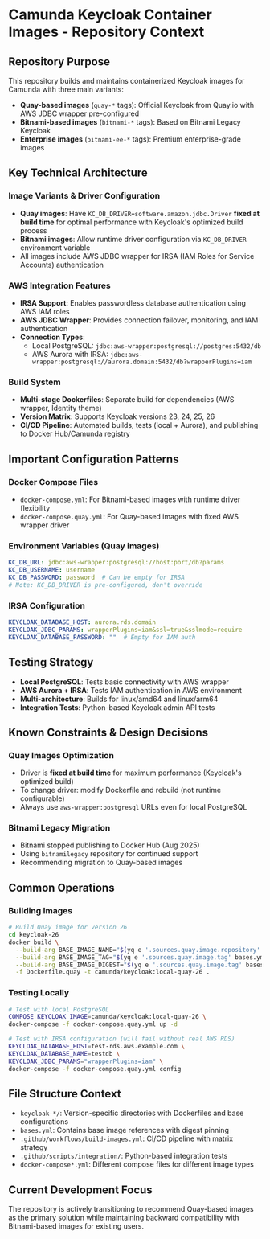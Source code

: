 # Camunda Keycloak Container Images - Repository Context

## Repository Purpose
This repository builds and maintains containerized Keycloak images for Camunda with three main variants:
- **Quay-based images** (`quay-*` tags): Official Keycloak from Quay.io with AWS JDBC wrapper pre-configured
- **Bitnami-based images** (`bitnami-*` tags): Based on Bitnami Legacy Keycloak
- **Enterprise images** (`bitnami-ee-*` tags): Premium enterprise-grade images

## Key Technical Architecture

### Image Variants & Driver Configuration
- **Quay images**: Have `KC_DB_DRIVER=software.amazon.jdbc.Driver` **fixed at build time** for optimal performance with Keycloak's optimized build process
- **Bitnami images**: Allow runtime driver configuration via `KC_DB_DRIVER` environment variable
- All images include AWS JDBC wrapper for IRSA (IAM Roles for Service Accounts) authentication

### AWS Integration Features
- **IRSA Support**: Enables passwordless database authentication using AWS IAM roles
- **AWS JDBC Wrapper**: Provides connection failover, monitoring, and IAM authentication
- **Connection Types**:
  - Local PostgreSQL: `jdbc:aws-wrapper:postgresql://postgres:5432/db`
  - AWS Aurora with IRSA: `jdbc:aws-wrapper:postgresql://aurora.domain:5432/db?wrapperPlugins=iam`

### Build System
- **Multi-stage Dockerfiles**: Separate build for dependencies (AWS wrapper, Identity theme)
- **Version Matrix**: Supports Keycloak versions 23, 24, 25, 26
- **CI/CD Pipeline**: Automated builds, tests (local + Aurora), and publishing to Docker Hub/Camunda registry

## Important Configuration Patterns

### Docker Compose Files
- `docker-compose.yml`: For Bitnami-based images with runtime driver flexibility
- `docker-compose.quay.yml`: For Quay-based images with fixed AWS wrapper driver

### Environment Variables (Quay images)
```yaml
KC_DB_URL: jdbc:aws-wrapper:postgresql://host:port/db?params
KC_DB_USERNAME: username
KC_DB_PASSWORD: password  # Can be empty for IRSA
# Note: KC_DB_DRIVER is pre-configured, don't override
```

### IRSA Configuration
```yaml
KEYCLOAK_DATABASE_HOST: aurora.rds.domain
KEYCLOAK_JDBC_PARAMS: wrapperPlugins=iam&ssl=true&sslmode=require
KEYCLOAK_DATABASE_PASSWORD: ""  # Empty for IAM auth
```

## Testing Strategy
- **Local PostgreSQL**: Tests basic connectivity with AWS wrapper
- **AWS Aurora + IRSA**: Tests IAM authentication in AWS environment
- **Multi-architecture**: Builds for linux/amd64 and linux/arm64
- **Integration Tests**: Python-based Keycloak admin API tests

## Known Constraints & Design Decisions

### Quay Images Optimization
- Driver is **fixed at build time** for maximum performance (Keycloak's optimized build)
- To change driver: modify Dockerfile and rebuild (not runtime configurable)
- Always use `aws-wrapper:postgresql` URLs even for local PostgreSQL

### Bitnami Legacy Migration
- Bitnami stopped publishing to Docker Hub (Aug 2025)
- Using `bitnamilegacy` repository for continued support
- Recommending migration to Quay-based images

## Common Operations

### Building Images
```bash
# Build Quay image for version 26
cd keycloak-26
docker build \
  --build-arg BASE_IMAGE_NAME="$(yq e '.sources.quay.image.repository' bases.yml | cut -d@ -f1)" \
  --build-arg BASE_IMAGE_TAG="$(yq e '.sources.quay.image.tag' bases.yml | cut -d@ -f1)" \
  --build-arg BASE_IMAGE_DIGEST="$(yq e '.sources.quay.image.tag' bases.yml | cut -d@ -f2)" \
  -f Dockerfile.quay -t camunda/keycloak:local-quay-26 .
```

### Testing Locally
```bash
# Test with local PostgreSQL
COMPOSE_KEYCLOAK_IMAGE=camunda/keycloak:local-quay-26 \
docker-compose -f docker-compose.quay.yml up -d

# Test with IRSA configuration (will fail without real AWS RDS)
KEYCLOAK_DATABASE_HOST=test-rds.aws.example.com \
KEYCLOAK_DATABASE_NAME=testdb \
KEYCLOAK_JDBC_PARAMS="wrapperPlugins=iam" \
docker-compose -f docker-compose.quay.yml config
```

## File Structure Context
- `keycloak-*/`: Version-specific directories with Dockerfiles and base configurations
- `bases.yml`: Contains base image references with digest pinning
- `.github/workflows/build-images.yml`: CI/CD pipeline with matrix strategy
- `.github/scripts/integration/`: Python-based integration tests
- `docker-compose*.yml`: Different compose files for different image types

## Current Development Focus
The repository is actively transitioning to recommend Quay-based images as the primary solution while maintaining backward compatibility with Bitnami-based images for existing users.
